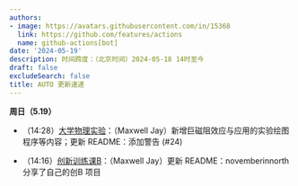 ```yaml
---
authors:
- image: https://avatars.githubusercontent.com/in/15368
  link: https://github.com/features/actions
  name: github-actions[bot]
date: '2024-05-19'
description: 时间跨度：（北京时间）2024-05-18 14时至今
draft: false
excludeSearch: false
title: AUTO 更新速递
---
```


**周日（5.19）** 

- （14:28）[大学物理实验](https://github.com/HITSZ-OpenAuto/PHYS1002)：（Maxwell Jay）新增巨磁阻效应与应用的实验绘图程序等内容；更新 README：添加警告 (#24)

- （14:16）[创新训练课B](https://github.com/HITSZ-OpenAuto/AUTO2003B)：（Maxwell Jay）更新 README：novemberinnorth 分享了自己的创B 项目

